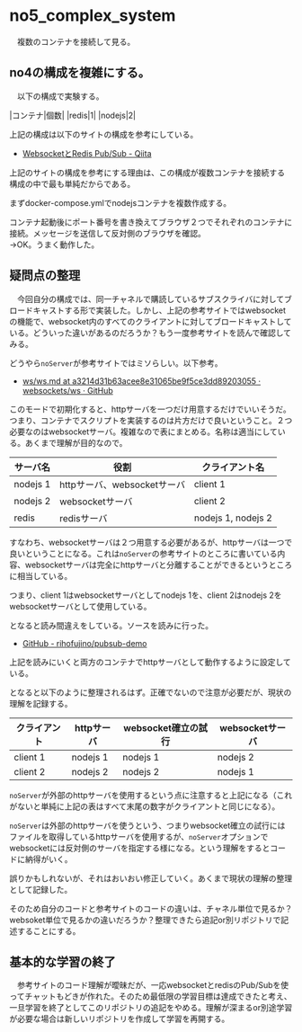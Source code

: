 # no5_complex_system
　複数のコンテナを接続して見る。

## no4の構成を複雑にする。
　以下の構成で実験する。

|コンテナ|個数|
|redis|1|
|nodejs|2|

上記の構成は以下のサイトの構成を参考にしている。
- [WebsocketとRedis Pub/Sub - Qiita](https://qiita.com/satofujino/items/7bf4b99e2176f63ca7ef)

上記のサイトの構成を参考にする理由は、この構成が複数コンテナを接続する構成の中で最も単純だからである。

まずdocker-compose.ymlでnodejsコンテナを複数作成する。

コンテナ起動後にポート番号を書き換えてブラウザ２つでそれぞれのコンテナに接続。メッセージを送信して反対側のブラウザを確認。  
→OK。うまく動作した。

## 疑問点の整理
　今回自分の構成では、同一チャネルで購読しているサブスクライバに対してブロードキャストする形で実装した。しかし、上記の参考サイトではwebsocketの機能で、websocket内のすべてのクライアントに対してブロードキャストしている。どういった違いがあるのだろうか？もう一度参考サイトを読んで確認してみる。

どうやら`noServer`が参考サイトではミソらしい。以下参考。
- [ws/ws.md at a3214d31b63acee8e31065be9f5ce3dd89203055 · websockets/ws · GitHub](https://github.com/websockets/ws/blob/HEAD/doc/ws.md)

このモードで初期化すると、httpサーバを一つだけ用意するだけでいいそうだ。つまり、コンテナでスクリプトを実装するのは片方だけで良いということ。２つ必要なのはwebsocketサーバ。複雑なので表にまとめる。名称は適当にしている。あくまで理解が目的なので。

|サーバ名|役割|クライアント名|
|-|-|-|
|nodejs 1|httpサーバ、websocketサーバ|client 1|
|nodejs 2|websocketサーバ|client 2|
|redis|redisサーバ|nodejs 1, nodejs 2|

すなわち、websocketサーバは２つ用意する必要があるが、httpサーバは一つで良いということになる。これは`noServer`の参考サイトのところに書いている内容、websocketサーバは完全にhttpサーバと分離することができるというところに相当している。

つまり、client 1はwebsocketサーバとしてnodejs 1を、client 2はnodejs 2をwebsocketサーバとして使用している。

となると読み間違えをしている。ソースを読みに行った。
- [GitHub - rihofujino/pubsub-demo](https://github.com/rihofujino/pubsub-demo)

上記を読みにいくと両方のコンテナでhttpサーバとして動作するように設定している。

となると以下のように整理されるはず。正確でないので注意が必要だが、現状の理解を記録する。

|クライアント|httpサーバ|websocket確立の試行|websocketサーバ|
|-|-|-|-|
|client 1|nodejs 1|nodejs 1|nodejs 2|
|client 2|nodejs 2|nodejs 2|nodejs 1|

`noServer`が外部のhttpサーバを使用するという点に注意すると上記になる（これがないと単純に上記の表はすべて末尾の数字がクライアントと同じになる）。

`noServer`は外部のhttpサーバを使うという、つまりwebsocket確立の試行にはファイルを取得しているhttpサーバを使用するが、`noServer`オプションでwebsocketには反対側のサーバを指定する様になる。という理解をするとコードに納得がいく。

誤りかもしれないが、それはおいおい修正していく。あくまで現状の理解の整理として記録した。

そのため自分のコードと参考サイトのコードの違いは、チャネル単位で見るか？websoket単位で見るかの違いだろうか？整理できたら追記or別リポジトリで記述することにする。

## 基本的な学習の終了
　参考サイトのコード理解が曖昧だが、一応websocketとredisのPub/Subを使ってチャットもどきが作れた。そのため最低限の学習目標は達成できたと考え、一旦学習を終了としてこのリポジトリの追記をやめる。理解が深まるor別途学習が必要な場合は新しいリポジトリを作成して学習を再開する。
